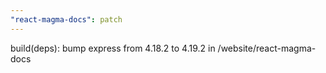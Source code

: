 ```yaml
---
"react-magma-docs": patch
---
```


build(deps): bump express from 4.18.2 to 4.19.2 in /website/react-magma-docs
